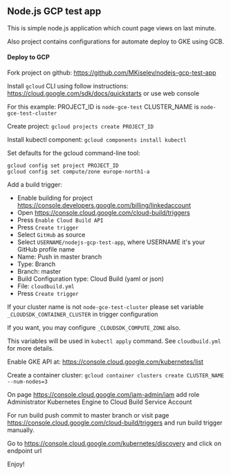 Node.js GCP test app
---
This is simple node.js application which count page views on last minute.

Also project contains configurations for automate deploy to GKE using GCB.


#### Deploy to GCP

Fork project on github: https://github.com/MKiselev/nodejs-gcp-test-app

Install `gcloud` CLI using follow instructions: https://cloud.google.com/sdk/docs/quickstarts or use web console

For this example:   PROJECT_ID     is  `node-gce-test`
                    CLUSTER_NAME   is  `node-gce-test-cluster`
 
Create project: `gcloud projects create PROJECT_ID` 

Install kubectl component: `gcloud components install kubectl`

Set defaults for the gcloud command-line tool:
```
gcloud config set project PROJECT_ID
gcloud config set compute/zone europe-north1-a
```

Add a build trigger:
- Enable building for project https://console.developers.google.com/billing/linkedaccount
- Open https://console.cloud.google.com/cloud-build/triggers
- Press `Enable Cloud Build API`
- Press `Create trigger`
- Select `GitHub` as source
- Select `USERNAME/nodejs-gcp-test-app`, where USERNAME it's your GitHub profile name
- Name: Push in master branch
- Type: Branch
- Branch: master
- Build Configuration type: Cloud Build (yaml or json)
- File: `cloudbuild.yml`
- Press `Create trigger`

If your cluster name is not `node-gce-test-cluster` please set variable `_CLOUDSDK_CONTAINER_CLUSTER` in trigger configuration

If you want, you may configure `_CLOUDSDK_COMPUTE_ZONE` also.

This variables will be used in `kubectl apply` command.
See `cloudbuild.yml` for more details.

Enable GKE API at: https://console.cloud.google.com/kubernetes/list


Create a container cluster: `gcloud container clusters create CLUSTER_NAME --num-nodes=3`

On page https://console.cloud.google.com/iam-admin/iam add role Administrator Kubernetes Engine to Cloud Build Service Account

For run build push commit to master branch or  visit page https://console.cloud.google.com/cloud-build/triggers and run build trigger manually.

Go to https://console.cloud.google.com/kubernetes/discovery and click on endpoint url

Enjoy!
